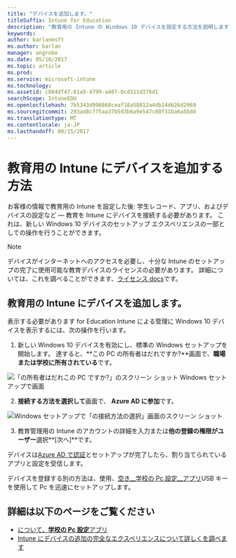 ```yaml
---
title: "デバイスを追加します。"
titleSuffix: Intune for Education
description: "教育用の Intune の Windows 10 デバイスを設定する方法を説明します。"
keywords: 
author: barlanmsft
ms.author: barlan
manager: angrobe
ms.date: 05/10/2017
ms.topic: article
ms.prod: 
ms.service: microsoft-intune
ms.technology: 
ms.assetid: c884df47-61a9-4799-a407-8cd311d376d1
searchScope: IntuneEDU
ms.openlocfilehash: 7b5343d996868ceaf18a58812a4db14d626d2969
ms.sourcegitcommit: 293ad8c775aa37b5d3b6a9e547c80f31ba6a5bdd
ms.translationtype: MT
ms.contentlocale: ja-JP
ms.lasthandoff: 08/15/2017
---
```

# <a name="how-do-i-add-devices-to-intune-for-education"></a>教育用の Intune にデバイスを追加する方法

お客様の情報で教育用の Intune を設定した後: 学生レコード、アプリ、およびデバイスの設定など — 教育を Intune にデバイスを接続する必要があります。 これは、新しい Windows 10 デバイスのセットアップ エクスペリエンスの一部としての操作を行うことができます。


> [!NOTE]
> デバイスがインターネットへのアクセスを必要し、十分な Intune のセットアップの完了に使用可能な教育デバイスのライセンスの必要があります。 詳細については、これを調べることができます、[ライセンス docs](https://docs.microsoft.com/intune/get-started/start-with-a-paid-subscription-to-microsoft-intune-step-4)です。

## <a name="add-devices-to-intune-for-education"></a>教育用の Intune にデバイスを追加します。

表示する必要があります for Education Intune による管理に Windows 10 デバイスを表示するには、次の操作を行います。

1. 新しい Windows 10 デバイスを有効にし、標準の Windows セットアップを開始します。 達すると、**この PC の所有者はだれですか?**画面で、**職場または学校に所有されている**です。

  ![「の所有者はだれこの PC ですか?」のスクリーン ショット Windows セットアップで画面](./media/devices-001-who-owns-this-pc.png)

2. **接続する方法を選択して**画面で、 **Azure AD に参加**です。

  ![Windows セットアップで「の接続方法の選択」画面のスクリーン ショット](./media/devices-002-how-you-connect-pc.png)

3. 教育管理用の Intune のアカウントの詳細を入力または**他の登録の権限がユーザー**選択**[次へ]**です。

デバイスは[Azure AD で認証](https://docs.microsoft.com/azure/active-directory/active-directory-conditional-access)とセットアップが完了したら、割り当てられているアプリと設定を受信します。

デバイスを登録する別の方法は、使用、[空き__学校の Pc 設定__アプリ](how-should-i-enroll-devices.md)USB キーを使用して Pc を迅速にセットアップします。 

## <a name="find-out-more"></a>詳細は以下のページをご覧ください
- [について、**学校の Pc 設定**アプリ](https://docs.microsoft.com/education/windows/use-set-up-school-pcs-app)
- [Intune にデバイスの追加の完全なエクスペリエンスについて詳しくを調べます](https://docs.microsoft.com/intune/deploy-use/enroll-devices-in-microsoft-intune)
